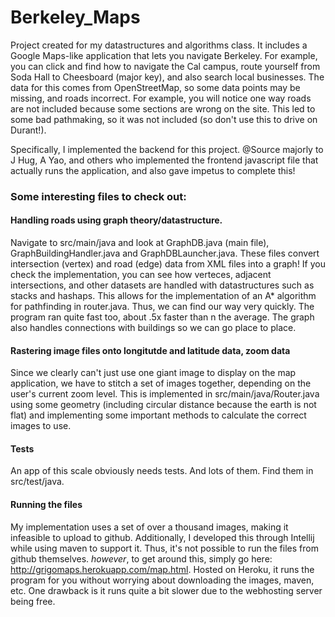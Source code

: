 # Berkeley_Maps

Project created for my datastructures and algorithms class. It includes a Google Maps-like application that lets you navigate Berkeley. For example, you can click and find how to navigate the Cal campus, route yourself from Soda Hall to Cheesboard (major key), and also search local businesses. The data for this comes from OpenStreetMap, so some data points may be missing, and roads incorrect. For example, you will notice one way roads are not included because some sections are wrong on the site. This led to some bad pathmaking, so it was not included (so don't use this to drive on Durant!). 

Specifically, I implemented the backend for this project. @Source majorly to J Hug, A Yao, and others who implemented the frontend javascript file that actually runs the application, and also gave impetus to complete this!

### Some interesting files to check out:

#### Handling roads using graph theory/datastructure. 
Navigate to src/main/java and look at GraphDB.java (main file), GraphBuildingHandler.java and GraphDBLauncher.java. These files convert intersection (vertex) and road (edge) data from XML files into a graph! If you check the implementation, you can see how verteces, adjacent intersections, and other datasets are handled with datastructures such as stacks and hashaps. This allows for the implementation of an A* algorithm for pathfinding in router.java. Thus, we can find our way very quickly. The program ran quite fast too, about .5x faster than n the average. The graph also handles connections with buildings so we can go place to place.

#### Rastering image files onto longitutde and latitude data, zoom data
Since we clearly can't just use one giant image to display on the map application, we have to stitch a set of images together, depending on the user's current zoom level. This is implemented in src/main/java/Router.java using some geometry (including circular distance because the earth is not flat) and implementing some important methods to calculate the correct images to use. 

#### Tests
An app of this scale obviously needs tests. And lots of them. Find them in src/test/java. 

#### Running the files
My implementation uses a set of over a thousand images, making it infeasible to upload to github. Additionally, I developed this through Intellij while using maven to support it. Thus, it's not possible to run the files from github themselves. *however*, to get around this, simply go here: http://grigomaps.herokuapp.com/map.html. Hosted on Heroku, it runs the program for you without worrying about downloading the images, maven, etc. One drawback is it runs quite a bit slower due to the webhosting server being free. 
